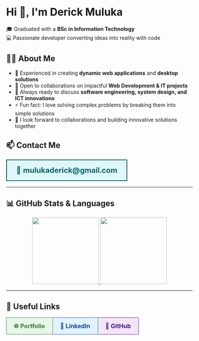 # Hi 👋, I'm Derick Muluka  

🎓 Graduated with a **BSc in Information Technology**  
💻 Passionate developer converting ideas into reality with code  

## 👨‍💻 About Me  
- 🔭 Experienced in creating **dynamic web applications** and **desktop solutions**  
- 👯 Open to collaborations on impactful **Web Development & IT projects**  
- 💬 Always ready to discuss **software engineering, system design, and ICT innovations**  
- ⚡ Fun fact: I love solving complex problems by breaking them into simple solutions  
- 🤝 I look forward to collaborations and building innovative solutions together  

## 📫 Contact Me  

<div align="center">
  <table>
    <tr>
      <td align="center" bgcolor="#e0f7fa" style="border-radius:12px; padding:15px 25px; border:2px solid #006064;">
        <b><span style="font-size:20px; color:#006064;">📧 mulukaderick@gmail.com</span></b>
      </td>
    </tr>
  </table>
</div>  

---

## 📊 GitHub Stats & Languages  

<div align="center">  
  <a href="https://github.com/DerickMuluka">  
    <img height="180em" src="https://github-readme-stats.vercel.app/api?username=DerickMuluka&show_icons=true&include_all_commits=true&count_private=true&hide=contribs&theme=radical&cache_seconds=1800" />  
  </a>  
  <a href="https://github.com/DerickMuluka">  
    <img height="180em" src="https://github-readme-stats.vercel.app/api/top-langs/?username=DerickMuluka&layout=compact&langs_count=10&theme=radical&cache_seconds=1800" />  
  </a>  
</div>  

---

## 🔗 Useful Links  

<div align="center">
  <table>
    <tr>
      <td align="center" bgcolor="#e8f5e9" style="border-radius:10px; padding:12px 20px; margin:5px; border:1px solid #388e3c;">
        <a href="https://derickmuluka.vercel.app" target="_blank" style="text-decoration:none; color:#2e7d32; font-weight:bold;">🌐 Portfolio</a>
      </td>
      <td align="center" bgcolor="#e3f2fd" style="border-radius:10px; padding:12px 20px; margin:5px; border:1px solid #1565c0;">
        <a href="https://www.linkedin.com/in/derickmuluka/" target="_blank" style="text-decoration:none; color:#0d47a1; font-weight:bold;">💼 LinkedIn</a>
      </td>
      <td align="center" bgcolor="#f3e5f5" style="border-radius:10px; padding:12px 20px; margin:5px; border:1px solid #6a1b9a;">
        <a href="https://github.com/DerickMuluka" target="_blank" style="text-decoration:none; color:#4a148c; font-weight:bold;">🐙 GitHub</a>
      </td>
    </tr>
  </table>
</div>
